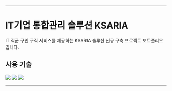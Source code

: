 
<hr>
<h1>IT기업 통합관리 솔루션 KSARIA</h1>
<p>IT 직군 구인 구직 서비스를 제공하는 KSARIA 솔루션 신규 구축 프로젝트 포트폴리오입니다.</p>

<h2>사용 기술</h2>
<img src="https://img.shields.io/badge/html5-E34F26?style=for-the-badge&logo=html5&logoColor=white">
<img src="https://img.shields.io/badge/css-1572B6?style=for-the-badge&logo=css3&logoColor=white"> 
<img src="https://img.shields.io/badge/javascript-F7DF1E?style=for-the-badge&logo=javascript&logoColor=black"> 

<hr>
